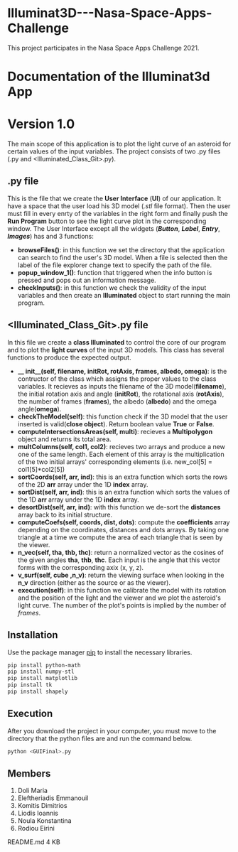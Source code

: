 # Illuminat3D---Nasa-Space-Apps-Challenge
This project participates in the Nasa Space Apps Challenge 2021.
# Documentation of the Illuminat3d App
# Version 1.0

The main scope of this application is to plot the light curve of an asteroid for certain values of the input variables. The project consists of two .py files (<GUIFinal>.py and <Illuminated_Class_Git>.py).

## <GUIFinal>.py file
This is the file that we create the **User Interface** (**UI**) of our application. It have a space that the user load his 3D model (*.stl* file format). Then the user must fill in every enrty of the variables in the right form and finally push the **Run Program** button to see the light curve plot in the corresponding window. The User Interface except all the widgets (***Button***, ***Label***, ***Entry***, ***Images***) has and 3 functions:
* **browseFiles()**: in this function we set the directory that the application can search to find the user's 3D model. When a file is selected then the label of the file explorer change text to specify the path of the file.
* **popup_window_1()**: function that triggered when the info button is pressed and pops out an information message.
* **checkInputs()**: in this function we check the validity of the input variables and then create an **Illuminated** object to start running the main program.


## <Illuminated_Class_Git>.py file
In this file we create a **class Illuminated** to control the core of our program and to plot the **light curves** of the input 3D models. This class has several functions to produce the expected output.
* **__ init__(self, filename, initRot, rotAxis, frames, albedo, omega)**: is the contructor of the class which assigns the proper values to the class variables. It recieves as inputs the filename of the 3D model(**filename**), the initial rotation axis and angle (**initRot**), the rotational axis (**rotAxis**), the number of frames (**frames**), the albedo (**albedo**) and the omega angle(**omega**).
* **checkTheModel(self)**: this function check if the 3D model that the user inserted is valid(**close object**). Return boolean value **True** or **False**.
* **computeIntersectionsAreas(self, multi)**: recieves a **Multipolygon** object and returns its total area.
* **multColumns(self, col1, col2)**: recieves two arrays and produce a new one of the same length. Each element of this array is the multiplication of the two initial arrays' corresponding elements (i.e. new_col[5] = col1[5]*col2[5])
* **sortCoords(self, arr, ind)**: this is an extra function which sorts the rows of the 2D **arr** array under the 1D **index** array.
* **sortDist(self, arr, ind)**: this is an extra function which sorts the values of the 1D **arr** array under the 1D **index** array. 
* **desortDist(self, arr, ind)**: with this function we de-sort the **distances** array back to its initial structure.
* **computeCoefs(self, coords, dist, dots)**: compute the **coefficients** array depending on the coordinates, distances and dots arrays. By taking one triangle at a time we compute the area of each triangle that is seen by the viewer.
* **n_vec(self, tha, thb, thc)**: return a normalized vector as the cosines of the given angles **tha**, **thb**, **thc**. Each input is the angle that this vector forms with the corresponding axix (x, y, z).
* **v_surf(self, cube ,n_v)**: return the viewing surface when looking in the **n_v** direction (either as the source or as the viewer).
* **execution(self)**: in this function we calibrate the model with its rotation and the position of the light and the viewer and we plot the asteroid's light curve. The number of the plot's points is implied by the number of *frames*.


## Installation

Use the package manager [pip](https://pip.pypa.io/en/stable/) to install the necessary libraries.

```bash
pip install python-math
pip install numpy-stl
pip install matplotlib
pip install tk
pip install shapely
```

## Execution

After you download the project in your computer, you must move to the directory that the python files are and run the command below.

```python
python <GUIFinal>.py
```

## Members
1. Doli Maria
2. Eleftheriadis Emmanouil
3. Komitis Dimitrios
4. Liodis Ioannis
5. Noula Konstantina
6. Rodiou Eirini

README.md
4 KB
